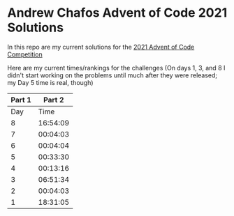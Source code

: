 # Andrew Chafos Advent of Code 2021 Solutions

In this repo are my current solutions for the [2021 Advent of Code Competition]()

Here are my current times/rankings for the challenges (On days 1, 3, and 8 I didn't start working on the problems until much after they were released; my Day 5 time is real, though)

| Part 1 | Part 2 |
| ------ | ------ |
| Day | Time | Rank | Score | Time | Rank | Score |
| 8 | 16:54:09 | 49405 | 0 | 19:56:41 | 38701 | 0|
| 7 | 00:04:03 | 897   | 0 | 00:04:49 | 287   | 0|
| 6 | 00:04:04 | 315   | 0 | 00:15:16 | 1233  | 0|
| 5 | 00:33:30 | 4609  | 0 | 05:14:17 | 17100 | 0|
| 4 | 00:13:16 | 416   | 0 | 00:22:41 | 839   | 0|
| 3 | 06:51:34 | 49232 | 0 | 07:03:36 | 31408 | 0|
| 2 | 00:04:03 | 2103  | 0 | 00:06:03 | 1533  | 0|
| 1 | 18:31:05 | 96652 | 0 | 18:33:43 | 85525 | 0|